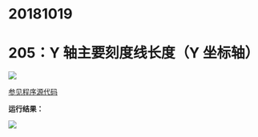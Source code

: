 # 20181019

# 205：Y 轴主要刻度线长度（Y 坐标轴）

<img src="http://image.renkaigis.com/keepcoding/2018101901.png">

<a href="https://github.com/renkaigis/KeepCoding/tree/master/2018/10/19" target="_blank">参见程序源代码</a>

**运行结果：**

<img src="http://image.renkaigis.com/keepcoding/2018101902.png">